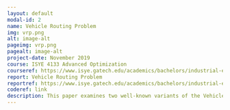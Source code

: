 ```yaml
---
layout: default
modal-id: 2
name: Vehicle Routing Problem
img: vrp.png
alt: image-alt
pageimg: vrp.png
pagealt: image-alt
project-date: November 2019
course: ISYE 4133 Advanced Optimization
courseref: https://www.isye.gatech.edu/academics/bachelors/industrial-engineering/courses
report: Vehicle Routing Problem
reportref: https://www.isye.gatech.edu/academics/bachelors/industrial-engineering/courses
coderef: link
description: This paper examines two well-known variants of the Vehicle Routing Problem (VRP), the Capacitated Vehicle Routing Problem (CVRP) and the Vehicle Routing Problem with Time Windows (VRPTW). VRPs are used in a variety of applications which motivate research in both industry and academia. Two approaches to solve both of these problems are explored, a flow based approach and a set partitioning approach using column generation and a corresponding pricing problem. The model formulations, implementations in Gurobi Python, as well as solutions and comments on the scalability of the approaches are included.
---
```

